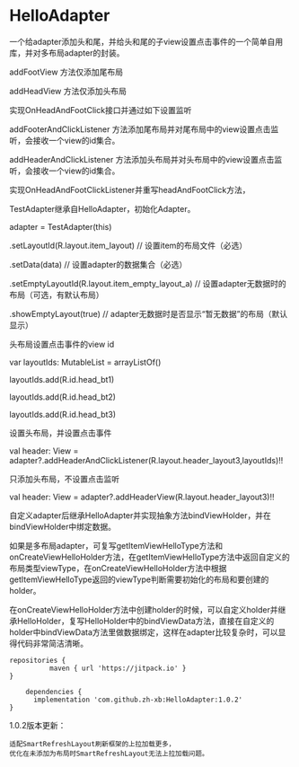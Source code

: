 # HelloAdapter
一个给adapter添加头和尾，并给头和尾的子view设置点击事件的一个简单自用库，并对多布局adapter的封装。

addFootView 方法仅添加尾布局

addHeadView 方法仅添加头布局

实现OnHeadAndFootClick接口并通过如下设置监听

addFooterAndClickListener 方法添加尾布局并对尾布局中的view设置点击监听，会接收一个view的id集合。

addHeaderAndClickListener 方法添加头布局并对头布局中的view设置点击监听，会接收一个view的id集合。

实现OnHeadAndFootClickListener并重写headAndFootClick方法，


TestAdapter继承自HelloAdapter，初始化Adapter。

adapter = TestAdapter(this)

.setLayoutId(R.layout.item_layout) // 设置item的布局文件（必选）

.setData(data) // 设置adapter的数据集合（必选）

.setEmptyLayoutId(R.layout.item_empty_layout_a) // 设置adapter无数据时的布局（可选，有默认布局）

.showEmptyLayout(true) // adapter无数据时是否显示“暂无数据”的布局（默认显示）

头布局设置点击事件的view id

var layoutIds: MutableList<Int> = arrayListOf()
	
layoutIds.add(R.id.head_bt1)

layoutIds.add(R.id.head_bt2)

layoutIds.add(R.id.head_bt3)

设置头布局，并设置点击事件

val header: View = adapter?.addHeaderAndClickListener(R.layout.header_layout3,layoutIds)!!

只添加头布局，不设置点击监听

val header: View = adapter?.addHeaderView(R.layout.header_layout3)!!

自定义adapter后继承HelloAdapter并实现抽象方法bindViewHolder，并在bindViewHolder中绑定数据。

如果是多布局adapter，可复写getItemViewHelloType方法和onCreateViewHelloHolder方法，在getItemViewHelloType方法中返回自定义的布局类型viewType，在onCreateViewHelloHolder方法中根据getItemViewHelloType返回的viewType判断需要初始化的布局和要创建的holder。

在onCreateViewHelloHolder方法中创建holder的时候，可以自定义holder并继承HelloHolder，复写HelloHolder中的bindViewData方法，直接在自定义的holder中bindViewData方法里做数据绑定，这样在adapter比较复杂时，可以显得代码非常简洁清晰。


	   
	repositories {
              maven { url 'https://jitpack.io' }
	}
	   
        dependencies {
	      implementation 'com.github.zh-xb:HelloAdapter:1.0.2'
	}
	    
1.0.2版本更新：

	适配SmartRefreshLayout刷新框架的上拉加载更多，
	优化在未添加为布局时SmartRefreshLayout无法上拉加载问题。
  
